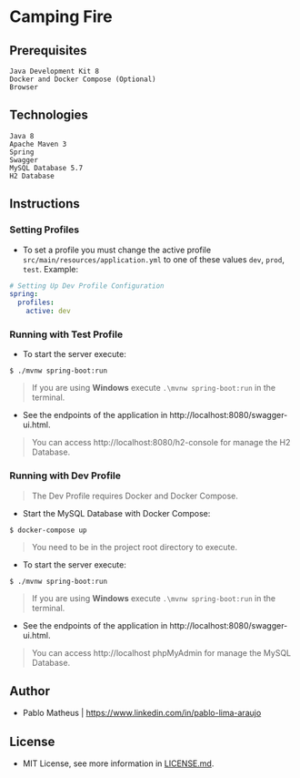# Camping Fire

## Prerequisites

```
Java Development Kit 8
Docker and Docker Compose (Optional)
Browser
```

## Technologies

```
Java 8
Apache Maven 3
Spring
Swagger
MySQL Database 5.7
H2 Database
```

## Instructions

### Setting Profiles

- To set a profile you must change the active profile ```src/main/resources/application.yml``` 
to one of these values ```dev```, ```prod```, ```test```. Example:

```yaml
# Setting Up Dev Profile Configuration
spring:
  profiles:
    active: dev
```

### Running with Test Profile

- To start the server execute:

```
$ ./mvnw spring-boot:run
```

> If you are using **Windows** execute ```.\mvnw spring-boot:run``` in the terminal.

- See the endpoints of the application in http://localhost:8080/swagger-ui.html.

> You can access http://localhost:8080/h2-console for manage the H2 Database.

### Running with Dev Profile

> The Dev Profile requires Docker and Docker Compose.

- Start the MySQL Database with Docker Compose:

```
$ docker-compose up
```

> You need to be in the project root directory to execute.

- To start the server execute:

```
$ ./mvnw spring-boot:run
```

> If you are using **Windows** execute ```.\mvnw spring-boot:run``` in the terminal.

- See the endpoints of the application in http://localhost:8080/swagger-ui.html.

> You can access http://localhost phpMyAdmin for manage the MySQL Database.

## Author

- Pablo Matheus | https://www.linkedin.com/in/pablo-lima-araujo

## License

- MIT License, see more information in [LICENSE.md]().